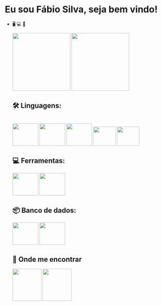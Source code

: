 # Eu sou Fábio Silva, seja bem vindo!

- 🖥️ 💻 📱

    <div>
      <a href="https://github.com/fabiobass"></a>
      <img height='180em'src="https://github-readme-stats.vercel.app/api?username=fabiobass&show_icons=true&theme=cobalto" />
      <img height='180em'src="https://github-readme-stats.vercel.app/api/top-langs/?username=fabiobass&layout=compact&theme=cobalto" />
    </div>
    
  ## 🛠  Linguagens:
  
    <div ><br> 
        <img height='70' width="80" src="https://cdn.jsdelivr.net/gh/devicons/devicon/icons/java/java-original-wordmark.svg" />
        <img height='70' width="80" src="https://cdn.jsdelivr.net/gh/devicons/devicon/icons/css3/css3-original-wordmark.svg" />
        <img height='70' width="80" src="https://cdn.jsdelivr.net/gh/devicons/devicon/icons/html5/html5-original-wordmark.svg" />
        <img height='60' width="70" src="https://cdn.jsdelivr.net/gh/devicons/devicon/icons/javascript/javascript-original.svg" />
        <img height='60' width="70" src="https://cdn.jsdelivr.net/gh/devicons/devicon/icons/typescript/typescript-original.svg" />   
    </div>
    
    ## 💻 Ferramentas:
    
    <div>
      <img height='70' width="80" src="https://cdn.jsdelivr.net/gh/devicons/devicon/icons/spring/spring-original-wordmark.svg" />
      <img height='70' width="80" src="https://camo.githubusercontent.com/268ac512e333b69600eb9773a8f80b7a251f4d6149642a50a551d4798183d621/68747470733a2f2f696d672e736869656c64732e696f2f62616467652f52656163742d3230323332413f7374796c653d666f722d7468652d6261646765266c6f676f3d7265616374266c6f676f436f6c6f723d363144414642" /> 
    </div>
    
   ##  📦 Banco de dados:
    
    <div>
      <img height='70' width="80" src="https://cdn.jsdelivr.net/gh/devicons/devicon/icons/postgresql/postgresql-original-wordmark.svg" /> 
      <img height='70' width="80" src="https://cdn.jsdelivr.net/gh/devicons/devicon/icons/mysql/mysql-plain-wordmark.svg" />
    </div>
    
    ## 🔎 Onde me encontrar
    
    <div>
    <a href="https://www.instagram.com/fabio_silva0409/"> <img height='100' width="90" src="https://img.shields.io/badge/Instagram-E4405F?style=for-the-     badge&logo=instagram&logoColor=white" alt="" /></a>
    <a href="https://www.linkedin.com/in/fábio-sillva/"> <img height='100' width="90" src="https://img.shields.io/badge/LinkedIn-0077B5?style=for-the-badge&logo=linkedin&logoColor=white" alt="" /></a>   
    </div>
